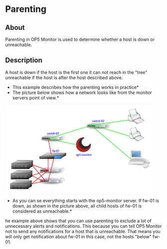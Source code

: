 # Parenting

## About

Parenting in OP5 Monitor is used to determine whether a host is down or unreachable.

## Description

A host is down if the host is the first one it can not reach in the "tree" unreachable if the host is after the host described above.

- This example describes how the parenting works in practice*
- The picture below shows how a network looks like from the monitor servers point of view.*

 ![](attachments/16482321/16679249.png)

- As you can se everything starts with the op5-monitor server. If fw-01 is down, as shown in the picture above, all child hosts of fw-01 is considered as unreachable.*

 he example above shows that you can use parenting to exclude a lot of unnecessary alerts and notifications. This because you can tell OP5 Monitor not to send any notifications for a host that is unreachable. That means you will only get notification about fw-01 in this case, not the hosts "below" fw-01.
